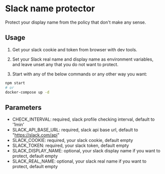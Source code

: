 # Slack name protector

Protect your display name from the policy that don't make any sense.

## Usage

1. Get your slack cookie and token from browser with dev tools.

2. Set your Slack real name and display name as environment variables, and leave unset any that you do not want to protect.

3. Start with any of the below commands or any other way you want:

```bash
npm start
# or
docker-compose up -d
```

## Parameters

* CHECK_INTERVAL: required, slack profile checking interval, default to '1min'
* SLACK_API_BASE_URL: required, slack api base url, default to "https://slack.com/api"
* SLACK_COOKIE: required, your slack cookie, default empty
* SLACK_TOKEN: required, your slack token, default empty
* SLACK_DISPLAY_NAME: optional, your slack display name if you want to protect, default empty
* SLACK_REAL_NAME: optional, your slack real name if you want to protect, default empty
